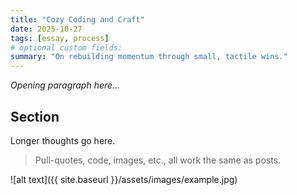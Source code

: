 ```yaml
---
title: "Cozy Coding and Craft"
date: 2025-10-27
tags: [essay, process]
# optional custom fields:
summary: "On rebuilding momentum through small, tactile wins."
---
```


*Opening paragraph here…*

## Section
Longer thoughts go here.

> Pull-quotes, code, images, etc., all work the same as posts.

![alt text]({{ site.baseurl }}/assets/images/example.jpg)

